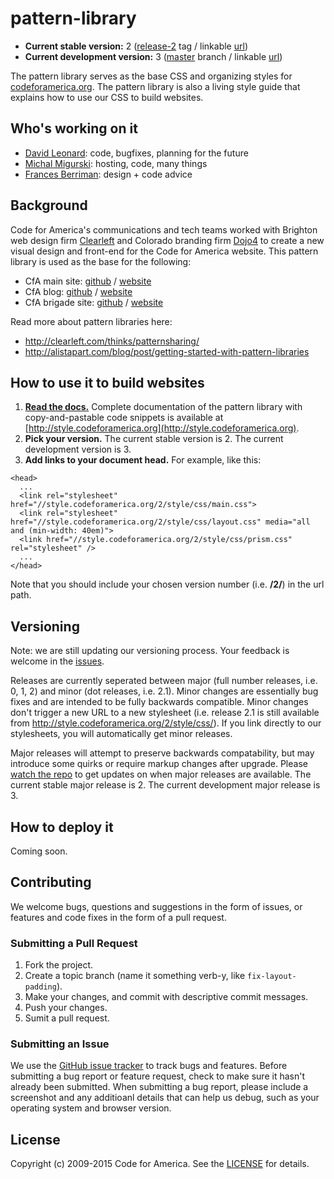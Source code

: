 pattern-library
======

* **Current stable version:** 2 ([release-2](https://github.com/codeforamerica/pattern-library/releases/tag/release-2.1) tag / linkable [url](https://style.codeforamerica.org/2/))
* **Current development version:** 3 ([master](https://github.com/codeforamerica/pattern-library/tree/master) branch / linkable [url](https://style.codeforamerica.org/3/))

The pattern library serves as the base CSS and organizing styles for [codeforamerica.org](http://codeforamerica.org). The pattern library is also a living style guide that explains how to use our CSS to build websites.

## Who's working on it

* [David Leonard](https://www.codeforamerica.org/people/david-leonard/): code, bugfixes, planning for the future
* [Michal Migurski](https://www.codeforamerica.org/people/david-leonard/): hosting, code, many things
* [Frances Berriman](https://www.codeforamerica.org/people/frances-berriman/): design + code advice

## Background

Code for America's communications and tech teams worked with Brighton web design firm [Clearleft](http://clearleft.com/) and Colorado branding firm [Dojo4](http://dojo4.com/) to create a new visual design and front-end for the Code for America website. This pattern library is used as the base for the following:

* CfA main site: [github](https://github.com/codeforamerica/codeforamerica.org) / [website](https://www.codeforamerica.org)
* CfA blog: [github](https://github.com/codeforamerica/cfawp2012) / [website](https://www.codeforamerica.org/blog/)
* CfA brigade site: [github](https://github.com/codeforamerica/brigade-alpha) / [website](https://www.codeforamerica.org/brigade)

Read more about pattern libraries here:

* http://clearleft.com/thinks/patternsharing/
* http://alistapart.com/blog/post/getting-started-with-pattern-libraries

## How to use it to build websites

1. **[Read the docs.](http://style.codeforamerica.org)** Complete documentation of the pattern library with copy-and-pastable code snippets is available at [http://style.codeforamerica.org](http://style.codeforamerica.org).
2. **Pick your version.** The current stable version is 2. The current development version is 3. 
3. **Add links to your document head.** For example, like this:

```
<head>
  ...
  <link rel="stylesheet" href="//style.codeforamerica.org/2/style/css/main.css">
  <link rel="stylesheet" href="//style.codeforamerica.org/2/style/css/layout.css" media="all and (min-width: 40em)">
  <link href="//style.codeforamerica.org/2/style/css/prism.css" rel="stylesheet" />
  ...
</head>
```
Note that you should include your chosen version number (i.e. **/2/**) in the url path.

## Versioning

Note: we are still updating our versioning process. Your feedback is welcome in the [issues](https://github.com/codeforamerica/pattern-library/issues).

Releases are currently seperated between major (full number releases, i.e. 0, 1, 2) and minor (dot releases, i.e. 2.1). Minor changes are essentially bug fixes and are intended to be fully backwards compatible. Minor changes don't trigger a new URL to a new stylesheet (i.e. release 2.1 is still available from http://style.codeforamerica.org/2/style/css/). If you link directly to our stylesheets, you will automatically get minor releases.

Major releases will attempt to preserve backwards compatability, but may introduce some quirks or require markup changes after upgrade. Please [watch the repo](https://github.com/codeforamerica/pattern-library/subscription) to get updates on when major releases are available. The current stable major release is 2. The current development major release is 3.

## How to deploy it

Coming soon.

## Contributing

We welcome bugs, questions and suggestions in the form of issues, or features and code fixes in the form of a pull request.

### Submitting a Pull Request

1. Fork the project.
2. Create a topic branch (name it something verb-y, like `fix-layout-padding`).
3. Make your changes, and commit with descriptive commit messages.
4. Push your changes.
5. Sumit a pull request.

### <a name="issues"></a>Submitting an Issue

We use the [GitHub issue tracker](https://github.com/codeforamerica/codeforamerica.org/issues) to track bugs and features. Before submitting a bug report or feature request, check to make sure it hasn't already been submitted. When submitting a bug report, please include a screenshot and any additioanl details that can help us debug, such as your operating system and browser version.

## License

Copyright (c) 2009-2015 Code for America. See the [LICENSE](https://github.com/codeforamerica/pattern-library/blob/master/LICENSE) for details.
